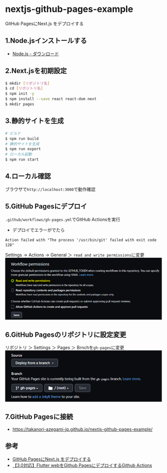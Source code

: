 # nextjs-github-pages-example
GitHub PagesにNext.js をデプロイする

## 1.Node.jsインストールする
- [Node.js - ダウンロード](https://nodejs.org/ja/download)

## 2.Next.jsを初期設定
```bash
$ mkdir [リポジトリ名]
$ cd [リポジトリ名]
$ npm init -y
$ npm install --save react react-dom next
$ mkdir pages
```

## 3.静的サイトを生成
```bash
# ビルド
$ npm run build
# 静的サイトを生成
$ npm run export
# ローカル起動
$ npm run start
```
## 4.ローカル確認
ブラウザで`http://localhost:3000`で動作確認

## 5.GitHub Pagesにデプロイ
`.github/workflows/gh-pages.yml`でGitHub Actionsを実行


- デプロイでエラーがでたら
```
Action failed with "The process '/usr/bin/git' failed with exit code 128"
```
Settings → Actions → General ＞ `read and write permissions`に変更
![](imgs/2023-05-01-18-08-06.png)


## 6.GitHub Pagesのリポジトリに設定変更
リポジトリ ＞ Settings ＞ Pages ＞ Brnchを`gh-pages`に変更
![](imgs/2023-05-01-18-03-33.png)


## 7.GitHub Pagesに接続
- https://takanori-azegami-jp.github.io/nextjs-github-pages-example/


## 参考
- [GitHub PagesにNext.js をデプロイする](https://qiita.com/manten120/items/87e9e822800403904dc8)
- [【3.0対応】Flutter webをGithub PagesにデプロイするGithub Actions](https://zenn.dev/nekomimi_daimao/articles/26fd2e3b763191)
